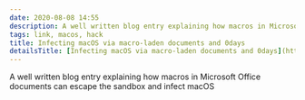 ```yaml
---
date: 2020-08-08 14:55
description: A well written blog entry explaining how macros in Microsoft Office documents can escape the sandbox and infect macOS
tags: link, macos, hack
title: Infecting macOS via macro-laden documents and 0days
detailsTitle: [Infecting macOS via macro-laden documents and 0days](https://objective-see.com/blog/blog_0x4B.html)
---
```


A well written blog entry explaining how macros in Microsoft Office documents can escape the sandbox and infect macOS